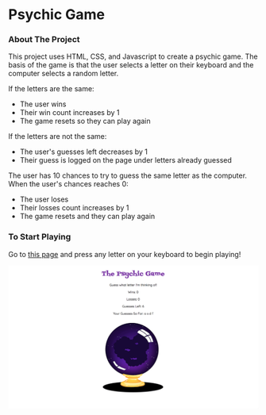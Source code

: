 # Psychic Game

### About The Project

This project uses HTML, CSS, and Javascript to create a psychic game. The basis of the game is that the user selects a letter on their keyboard and the computer selects a random letter.

If the letters are the same:
* The user wins
* Their win count increases by 1
* The game resets so they can play again

If the letters are not the same:
* The user's guesses left decreases by 1
* Their guess is logged on the page under letters already guessed

The user has 10 chances to try to guess the same letter as the computer.
When the user's chances reaches 0:
* The user loses
* Their losses count increases by 1
* The game resets and they can play again

### To Start Playing

Go to [this page](https://carmcollins.github.io/psychic-game/) and press any letter on your keyboard to begin playing!

<img src="assets/images/game.png">